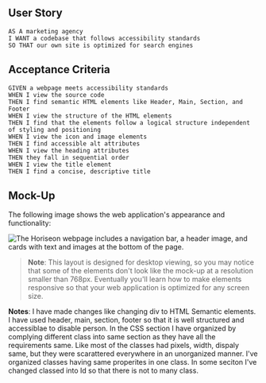 ## User Story

```
AS A marketing agency
I WANT a codebase that follows accessibility standards
SO THAT our own site is optimized for search engines
```

## Acceptance Criteria

```
GIVEN a webpage meets accessibility standards
WHEN I view the source code
THEN I find semantic HTML elements like Header, Main, Section, and Footer
WHEN I view the structure of the HTML elements
THEN I find that the elements follow a logical structure independent of styling and positioning
WHEN I view the icon and image elements
THEN I find accessible alt attributes
WHEN I view the heading attributes
THEN they fall in sequential order
WHEN I view the title element
THEN I find a concise, descriptive title
```

## Mock-Up

The following image shows the web application's appearance and functionality:

![The Horiseon webpage includes a navigation bar, a header image, and cards with text and images at the bottom of the page.](./Assets/01-html-css-git-homework-demo.png)

> **Note**: This layout is designed for desktop viewing, so you may notice that some of the elements don't look like the mock-up at a resolution smaller than 768px. Eventually you'll learn how to make elements responsive so that your web application is optimized for any screen size.

**Notes**: I have made changes like changing div to HTML Semantic elements. I have used header, main, section, footer so that it is well structured and accessiblae to disable person. In the CSS section I have organized by complying different class into same section as they have all the requirements same. Like most of the classes had pixels, width, dispaly same, but they were scarattered everywhere in an unorganized manner. I've organized classes having same properites in one class. In some seciton I've changed classed into Id so that there is not to many class. 
